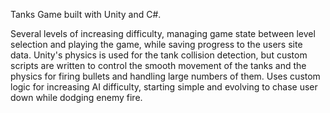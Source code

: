 Tanks Game built with Unity and C#.

Several levels of increasing difficulty, managing game state between level selection and playing the game, while saving progress to the users site data.
Unity's physics is used for the tank collision detection, but custom scripts are written to control the smooth movement of the tanks and the physics for firing bullets and handling large numbers of them.
Uses custom logic for increasing AI difficulty, starting simple and evolving to chase user down while dodging enemy fire.
